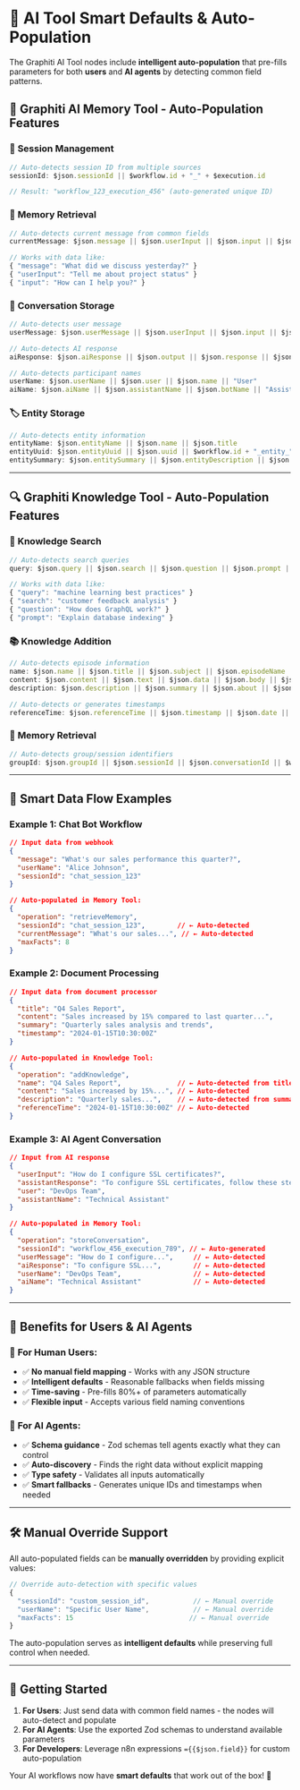 # 🤖 AI Tool Smart Defaults & Auto-Population

The Graphiti AI Tool nodes include **intelligent auto-population** that pre-fills parameters for both **users** and **AI agents** by detecting common field patterns.

## 🧠 **Graphiti AI Memory Tool** - Auto-Population Features

### 🔧 **Session Management**
```javascript
// Auto-detects session ID from multiple sources
sessionId: $json.sessionId || $workflow.id + "_" + $execution.id

// Result: "workflow_123_execution_456" (auto-generated unique ID)
```

### 💬 **Memory Retrieval** 
```javascript
// Auto-detects current message from common fields
currentMessage: $json.message || $json.userInput || $json.input || $json.currentMessage

// Works with data like:
{ "message": "What did we discuss yesterday?" }
{ "userInput": "Tell me about project status" }
{ "input": "How can I help you?" }
```

### 💾 **Conversation Storage**
```javascript
// Auto-detects user message
userMessage: $json.userMessage || $json.userInput || $json.input || $json.message

// Auto-detects AI response
aiResponse: $json.aiResponse || $json.output || $json.response || $json.assistantResponse

// Auto-detects participant names
userName: $json.userName || $json.user || $json.name || "User"
aiName: $json.aiName || $json.assistantName || $json.botName || "Assistant"
```

### 🏷️ **Entity Storage**
```javascript
// Auto-detects entity information
entityName: $json.entityName || $json.name || $json.title
entityUuid: $json.entityUuid || $json.uuid || $workflow.id + "_entity_" + Date.now()
entitySummary: $json.entitySummary || $json.entityDescription || $json.summary || $json.description
```

---

## 🔍 **Graphiti Knowledge Tool** - Auto-Population Features

### 🔎 **Knowledge Search**
```javascript
// Auto-detects search queries
query: $json.query || $json.search || $json.question || $json.prompt || $json.message

// Works with data like:
{ "query": "machine learning best practices" }
{ "search": "customer feedback analysis" }
{ "question": "How does GraphQL work?" }
{ "prompt": "Explain database indexing" }
```

### 📚 **Knowledge Addition**
```javascript
// Auto-detects episode information
name: $json.name || $json.title || $json.subject || $json.episodeName
content: $json.content || $json.text || $json.data || $json.body || $json.information
description: $json.description || $json.summary || $json.about || $json.details

// Auto-detects or generates timestamps
referenceTime: $json.referenceTime || $json.timestamp || $json.date || $json.time || new Date().toISOString()
```

### 🧠 **Memory Retrieval**
```javascript
// Auto-detects group/session identifiers
groupId: $json.groupId || $json.sessionId || $json.conversationId || $workflow.id + "_" + $execution.id
```

---

## 🔄 **Smart Data Flow Examples**

### Example 1: **Chat Bot Workflow**
```json
// Input data from webhook
{
  "message": "What's our sales performance this quarter?",
  "userName": "Alice Johnson",
  "sessionId": "chat_session_123"
}

// Auto-populated in Memory Tool:
{
  "operation": "retrieveMemory",
  "sessionId": "chat_session_123",        // ← Auto-detected
  "currentMessage": "What's our sales...", // ← Auto-detected
  "maxFacts": 8
}
```

### Example 2: **Document Processing**
```json
// Input data from document processor
{
  "title": "Q4 Sales Report", 
  "content": "Sales increased by 15% compared to last quarter...",
  "summary": "Quarterly sales analysis and trends",
  "timestamp": "2024-01-15T10:30:00Z"
}

// Auto-populated in Knowledge Tool:
{
  "operation": "addKnowledge",
  "name": "Q4 Sales Report",              // ← Auto-detected from title
  "content": "Sales increased by 15%...", // ← Auto-detected
  "description": "Quarterly sales...",    // ← Auto-detected from summary
  "referenceTime": "2024-01-15T10:30:00Z" // ← Auto-detected
}
```

### Example 3: **AI Agent Conversation**
```json
// Input from AI response
{
  "userInput": "How do I configure SSL certificates?",
  "assistantResponse": "To configure SSL certificates, follow these steps...",
  "user": "DevOps Team",
  "assistantName": "Technical Assistant"
}

// Auto-populated in Memory Tool:
{
  "operation": "storeConversation",
  "sessionId": "workflow_456_execution_789", // ← Auto-generated
  "userMessage": "How do I configure...",     // ← Auto-detected
  "aiResponse": "To configure SSL...",        // ← Auto-detected  
  "userName": "DevOps Team",                  // ← Auto-detected
  "aiName": "Technical Assistant"             // ← Auto-detected
}
```

---

## 🎯 **Benefits for Users & AI Agents**

### 👤 **For Human Users:**
- ✅ **No manual field mapping** - Works with any JSON structure
- ✅ **Intelligent defaults** - Reasonable fallbacks when fields missing
- ✅ **Time-saving** - Pre-fills 80%+ of parameters automatically
- ✅ **Flexible input** - Accepts various field naming conventions

### 🤖 **For AI Agents:**
- ✅ **Schema guidance** - Zod schemas tell agents exactly what they can control
- ✅ **Auto-discovery** - Finds the right data without explicit mapping
- ✅ **Type safety** - Validates all inputs automatically
- ✅ **Smart fallbacks** - Generates unique IDs and timestamps when needed

---

## 🛠️ **Manual Override Support**

All auto-populated fields can be **manually overridden** by providing explicit values:

```javascript
// Override auto-detection with specific values
{
  "sessionId": "custom_session_id",           // ← Manual override
  "userName": "Specific User Name",           // ← Manual override  
  "maxFacts": 15                             // ← Manual override
}
```

The auto-population serves as **intelligent defaults** while preserving full control when needed.

---

## 🚀 **Getting Started**

1. **For Users**: Just send data with common field names - the nodes will auto-detect and populate
2. **For AI Agents**: Use the exported Zod schemas to understand available parameters
3. **For Developers**: Leverage n8n expressions `={{$json.field}}` for custom auto-population

Your AI workflows now have **smart defaults** that work out of the box! 🎉 
